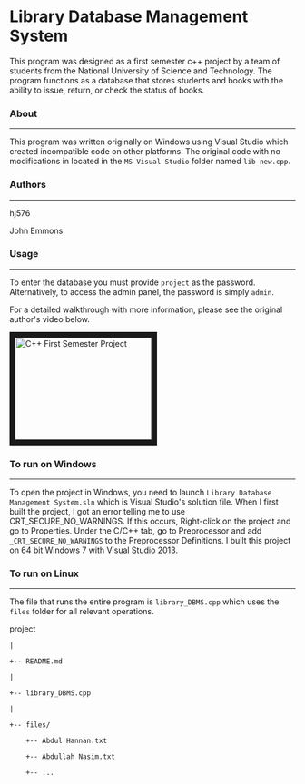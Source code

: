 # Library Database Management System

This program was designed as a first semester c++ project by a team of students from the National University of Science and Technology. The program functions as a database that stores students and books with the ability to issue, return, or check the status of books.

### About
---

This program was written originally on Windows using Visual Studio which created incompatible code on other platforms. The original code with no modifications in located in the `MS Visual Studio` folder named `lib new.cpp`. 

### Authors
---

hj576

John Emmons

### Usage
---

To enter the database you must provide `project` as the password. Alternatively, to access the admin panel, the password is simply `admin`.

For a detailed walkthrough with more information, please see the original author's video below. 

<a href="http://www.youtube.com/watch?feature=player_embedded&v=qAFLALyvLSs" target="_blank"><img src="http://img.youtube.com/vi/qAFLALyvLSs/0.jpg" 
alt="C++ First Semester Project" width="240" height="180" border="10" /></a>

### To run on Windows
---

To open the project in Windows, you need to launch `Library Database Management System.sln` which is Visual Studio's solution file.  When I first built the project, I got an error telling me to use CRT_SECURE_NO_WARNINGS. If this occurs, Right-click on the project and go to Properties.  Under the C/C++ tab, go to Preprocessor and add `_CRT_SECURE_NO_WARNINGS` to the Preprocessor Definitions. I built this project on 64 bit Windows 7 with Visual Studio 2013.

### To run on Linux
---

The file that runs the entire program is `library_DBMS.cpp` which uses the `files` folder for all relevant operations.

  project
  
    |
    
    +-- README.md
    
    |
    
    +-- library_DBMS.cpp
    
    |
    
    +-- files/
    
	    +-- Abdul Hannan.txt
	    
	    +-- Abdullah Nasim.txt
	    
	    +-- ...
